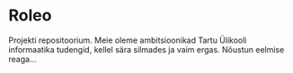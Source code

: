 Roleo
=====

Projekti repositoorium.
Meie oleme ambitsioonikad Tartu Ülikooli informaatika tudengid, kellel sära silmades ja vaim ergas.
Nõustun eelmise reaga...
